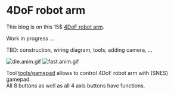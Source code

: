 # 4DoF robot arm
This blog is on this 15$ [4DoF robot arm](https://www.banggood.com/Small-Hammer-3D-Print-DIY-4DOF-RC-Robot-Arm-Kit-With-SG90-Servos-p-1451689.html).

Work in progress ...

TBD: construction, wiring diagram, tools, adding camera, ...

![die.anim.gif](res/die.anim.gif) ![fast.anim.gif](res/fast.anim.gif)

Tool [tools/gamepad](tools/gamepad) allows to control 4DoF robot arm with (SNES) gamepad.  
All 8 buttons as well as all 4 axis buttons have functions.
